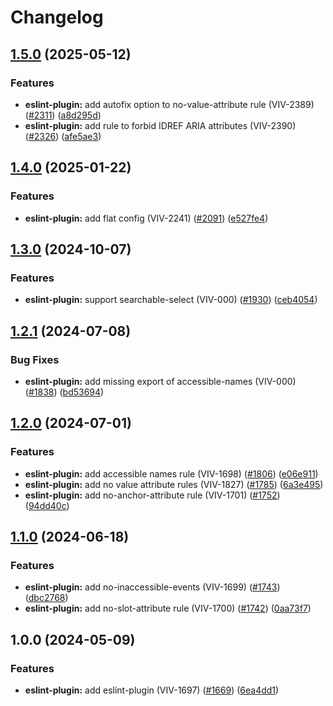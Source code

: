 # Changelog

## [1.5.0](https://github.com/Vonage/vivid-3/compare/eslint-plugin-v1.4.0...eslint-plugin-v1.5.0) (2025-05-12)


### Features

* **eslint-plugin:** add autofix option to no-value-attribute rule (VIV-2389) ([#2311](https://github.com/Vonage/vivid-3/issues/2311)) ([a8d295d](https://github.com/Vonage/vivid-3/commit/a8d295d73a5444147b4c01c40788accd50c21397))
* **eslint-plugin:** add rule to forbid IDREF ARIA attributes (VIV-2390) ([#2326](https://github.com/Vonage/vivid-3/issues/2326)) ([afe5ae3](https://github.com/Vonage/vivid-3/commit/afe5ae35894ee7d447eeb1b0f4b89dac35771f8f))

## [1.4.0](https://github.com/Vonage/vivid-3/compare/eslint-plugin-v1.3.0...eslint-plugin-v1.4.0) (2025-01-22)


### Features

* **eslint-plugin:** add flat config (VIV-2241) ([#2091](https://github.com/Vonage/vivid-3/issues/2091)) ([e527fe4](https://github.com/Vonage/vivid-3/commit/e527fe44dba407b43f6ae6c2ab1eb40a026a26a7))

## [1.3.0](https://github.com/Vonage/vivid-3/compare/eslint-plugin-v1.2.1...eslint-plugin-v1.3.0) (2024-10-07)


### Features

* **eslint-plugin:** support searchable-select (VIV-000) ([#1930](https://github.com/Vonage/vivid-3/issues/1930)) ([ceb4054](https://github.com/Vonage/vivid-3/commit/ceb405443c00b977d6112ea1328f02aadba4f7d4))

## [1.2.1](https://github.com/Vonage/vivid-3/compare/eslint-plugin-v1.2.0...eslint-plugin-v1.2.1) (2024-07-08)


### Bug Fixes

* **eslint-plugin:** add missing export of accessible-names (VIV-000) ([#1838](https://github.com/Vonage/vivid-3/issues/1838)) ([bd53694](https://github.com/Vonage/vivid-3/commit/bd5369414f5ae657b5e87118bb10d0622a6a8450))

## [1.2.0](https://github.com/Vonage/vivid-3/compare/eslint-plugin-v1.1.0...eslint-plugin-v1.2.0) (2024-07-01)


### Features

* **eslint-plugin:** add accessible names rule (VIV-1698) ([#1806](https://github.com/Vonage/vivid-3/issues/1806)) ([e06e911](https://github.com/Vonage/vivid-3/commit/e06e911bbad87ef9e6d69b7b03f6859086566e16))
* **eslint-plugin:** add no value attribute rules (VIV-1827) ([#1785](https://github.com/Vonage/vivid-3/issues/1785)) ([6a3e495](https://github.com/Vonage/vivid-3/commit/6a3e495896c91a079c1f524bea258a7d6fc12ec1))
* **eslint-plugin:** add no-anchor-attribute rule (VIV-1701) ([#1752](https://github.com/Vonage/vivid-3/issues/1752)) ([94dd40c](https://github.com/Vonage/vivid-3/commit/94dd40c741b919eae34d04c6dd06a40c7b6b49fc))

## [1.1.0](https://github.com/Vonage/vivid-3/compare/eslint-plugin-v1.0.0...eslint-plugin-v1.1.0) (2024-06-18)


### Features

* **eslint-plugin:** add no-inaccessible-events (VIV-1699) ([#1743](https://github.com/Vonage/vivid-3/issues/1743)) ([dbc2768](https://github.com/Vonage/vivid-3/commit/dbc27689ad73b7c53e20f163898caa76ff82ca9e))
* **eslint-plugin:** add no-slot-attribute rule (VIV-1700) ([#1742](https://github.com/Vonage/vivid-3/issues/1742)) ([0aa73f7](https://github.com/Vonage/vivid-3/commit/0aa73f7ca5f90814e61e225a78fd069dfe335173))

## 1.0.0 (2024-05-09)


### Features

* **eslint-plugin:** add eslint-plugin (VIV-1697) ([#1669](https://github.com/Vonage/vivid-3/issues/1669)) ([6ea4dd1](https://github.com/Vonage/vivid-3/commit/6ea4dd1e1a85435e9471b725a8d1fbd83dc01a0a))
